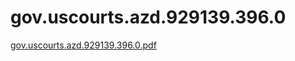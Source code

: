 # gov.uscourts.azd.929139.396.0

[gov.uscourts.azd.929139.396.0.pdf](gov%20uscourts%20azd%20929139%20396%200%20616d12ced3f74851a9079438386d2af2/gov.uscourts.azd.929139.396.0.pdf)